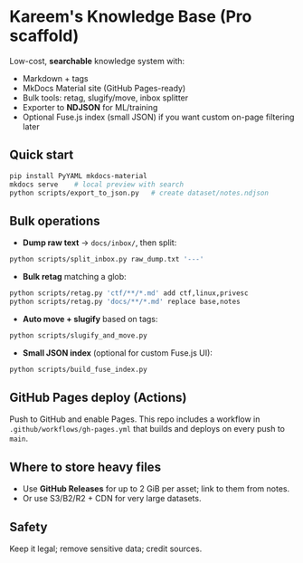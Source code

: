 # Kareem's Knowledge Base (Pro scaffold)

Low-cost, **searchable** knowledge system with:
- Markdown + tags
- MkDocs Material site (GitHub Pages-ready)
- Bulk tools: retag, slugify/move, inbox splitter
- Exporter to **NDJSON** for ML/training
- Optional Fuse.js index (small JSON) if you want custom on-page filtering later

## Quick start

```bash
pip install PyYAML mkdocs-material
mkdocs serve    # local preview with search
python scripts/export_to_json.py   # create dataset/notes.ndjson
```

## Bulk operations

- **Dump raw text** → `docs/inbox/`, then split:
```bash
python scripts/split_inbox.py raw_dump.txt '---'
```
- **Bulk retag** matching a glob:
```bash
python scripts/retag.py 'ctf/**/*.md' add ctf,linux,privesc
python scripts/retag.py 'docs/**/*.md' replace base,notes
```
- **Auto move + slugify** based on tags:
```bash
python scripts/slugify_and_move.py
```
- **Small JSON index** (optional for custom Fuse.js UI):
```bash
python scripts/build_fuse_index.py
```

## GitHub Pages deploy (Actions)

Push to GitHub and enable Pages. This repo includes a workflow in `.github/workflows/gh-pages.yml` that builds and deploys on every push to `main`.

## Where to store heavy files

- Use **GitHub Releases** for up to 2 GiB per asset; link to them from notes.
- Or use S3/B2/R2 + CDN for very large datasets.

## Safety

Keep it legal; remove sensitive data; credit sources.
